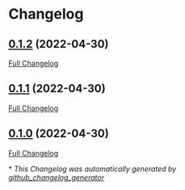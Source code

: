 # Changelog

## [0.1.2](https://github.com/buluma/ansible-role-munin/tree/0.1.2) (2022-04-30)

[Full Changelog](https://github.com/buluma/ansible-role-munin/compare/0.1.1...0.1.2)

## [0.1.1](https://github.com/buluma/ansible-role-munin/tree/0.1.1) (2022-04-30)

[Full Changelog](https://github.com/buluma/ansible-role-munin/compare/0.1.0...0.1.1)

## [0.1.0](https://github.com/buluma/ansible-role-munin/tree/0.1.0) (2022-04-30)

[Full Changelog](https://github.com/buluma/ansible-role-munin/compare/2b25d4863ed624b68130ede339bbb01a6b214bc8...0.1.0)



\* *This Changelog was automatically generated by [github_changelog_generator](https://github.com/github-changelog-generator/github-changelog-generator)*
